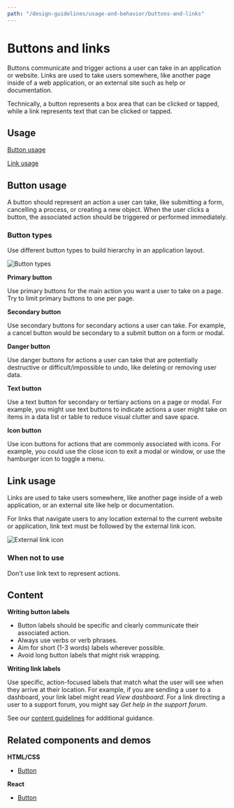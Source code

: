 ```yaml
---
path: "/design-guidelines/usage-and-behavior/buttons-and-links"
---
```

# Buttons and links
Buttons communicate and trigger actions a user can take in an application or website. Links are used to take users somewhere, like another page inside of a web application, or an external site such as help or documentation.  

Technically, a button represents a box area that can be clicked or tapped, while a link represents text that can be clicked or tapped.

## Usage
[Button usage](#button-usage)

[Link usage](#link-usage)

## Button usage
A button should represent an action a user can take, like submitting a form, cancelling a process, or creating a new object. When the user clicks a button, the associated action should be triggered or performed immediately.

### Button types
Use different button types to build hierarchy in an application layout.

  ![Button types](./img/buttontype.png)

  **Primary button**

  Use primary buttons for the main action you want a user to take on a page. Try to limit primary buttons to one per page.

  **Secondary button**

  Use secondary buttons for secondary actions a user can take. For example, a cancel button would be secondary to a submit button on a form or modal.

  **Danger button**

  Use danger buttons for actions a user can take that are potentially destructive or difficult/impossible to undo, like deleting or removing user data.

  **Text button**

  Use a text button for secondary or tertiary actions on a page or modal. For example, you might use text buttons to indicate actions a user might take on items in a data list or table to reduce visual clutter and save space.

  **Icon button**

  Use icon buttons for actions that are commonly associated with icons. For example, you could use the close icon to exit a modal or window, or use the hamburger icon to toggle a menu.

<!--  ### Using buttons in your designs
We recommend aligning buttons to different elements or areas on the screen depending on the content being provided. The recommended alignment simplifies scanning and helps users complete and submit form content more quickly.  

#### Buttons on full page forms
* Place the primary button to the left of the cancel button.
* Align submit buttons with left-edge of input fields.

![Buttons on full page forms](./img/fullpage-button.png)

#### Buttons on modals
* Align submit buttons to the bottom right of the modal.
* Place the primary button to the right of the cancel button.
* Align submit buttons with right-edge of input fields.

![Buttons on modals](./img/modal-button.png)

We'll want to include some information for button usage on wizards when we have some examples.
 #### Buttons on wizards
The placement of buttons on wizards will depend on the layout of content you present. -->
## Link usage
Links are used to take users somewhere, like another page inside of a web application, or an external site like help or documentation.

For links that navigate users to any location external to the current website or application, link text must be followed by the external link icon.

![External link icon](./img/external-link.png)

### When not to use
Don't use link text to represent actions.

## Content

**Writing button labels**

* Button labels should be specific and clearly communicate their associated action.
* Always use verbs or verb phrases.
* Aim for short (1-3 words) labels wherever possible.
* Avoid long button labels that might risk wrapping.

**Writing link labels**

Use specific, action-focused labels that match what the user will see when they arrive at their location. For example, if you are sending a user to a dashboard, your link label might read _View dashboard_. For a link directing a user to a support forum, you might say _Get help in the support forum_.

See our [content guidelines](/design-guidelines/content/writing) for additional guidance.

## Related components and demos
**HTML/CSS**
* [Button](/documentation/core/components/button)

**React**
* [Button](/documentation/react/components/button)
